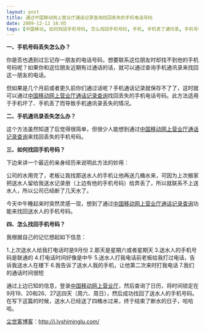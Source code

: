 ```yaml
---
layout: post
title: 通过中国移动网上营业厅通话记录查询找回丢失的手机电话号码
date: 2009-12-12 16:05
tags: [中国移动, 如何找回手机号码, 怎么找回手机号码, 手机, 手机丢了通讯录, 手机号码丢失怎么办, 手机坏了通讯录, 手机电话号码丢失, 手机通讯录丢失怎么办, 电脑网络]
---
```

<strong>一、手机号码丢失怎么办？</strong>

你是否也遇到过忘记存一朋友的电话号码，想要联系这位朋友时却找不到他的手机号码呢？如果你和这位朋友近期有过通话的话，就可以通过查询手机通讯录来找回这一朋友的电话。

但如果是几个月前或者更久前你们通过话呢？手机通话记录就保存不了了，这时就可以通过<a href="http://i.lvshiminglu.com/blog/396.html" target="_self">中国移动网上营业厅通话记录查询</a>找回丢失的手机电话号码。此方法适用于手机坏了、手机丢了而导致手机通讯录丢失的情况。

<strong>二、手机通讯录丢失怎么办？</strong>

这个方法虽然知道了后觉得很简单，但很少人能想到通过<a href="http://i.lvshiminglu.com/blog/396.html" target="_self">中国移动网上营业厅通话记录查询</a>来找回丢失的手机号码。

<strong>三、如何找回手机号码？</strong>

下边来讲一个最近的亲身经历来说明此方法的妙用：

公司的水用完了，老板让我找那送水人的手机让他再送几桶水来，可因为上次搬家把送水人留给我送水记录册（上边有他的手机号码）给弄丢了，所以就联系不上送水人，所以公司已经断了几天水了。

今天中午睡起来时突然灵感一现，想到了通过<a href="http://i.lvshiminglu.com/blog/396.html" target="_self">中国移动网上营业厅通话记录查询</a>功能来找回送水人的手机号码。

<strong>四、怎么找回手机号码？</strong>

我根据自己的记忆想起如下信息：

1.上次送水人给我打电话时是9月份
2.那天是星期六或者星期天
3.送水人的手机号码是联通的
4.打电话时间好像是中午
5.送水人打我电话前老板给我打过电话，告诉我送水人在楼下
6.我告诉了送水人我的手机，让他第二次来时打我电话
7.我们的通话时间很短

通过上边已知的信息，登录<a href="http://i.lvshiminglu.com/blog/396.html" target="_self">中国移动网上营业厅</a>，然后查询了日历，将时间锁定在9月19、20和26、27这四天（周六、周日），然后成功找回了送水人的手机号码。在写下这篇的时候，送水人已经送了四桶水过来，终于结束了断水的日子，哈哈哈。

<a href="http://i.lvshiminglu.com/">尘世客博客</a>：<a href="http://i.lvshiminglu.com/">http://i.lvshiminglu.com/</a>

